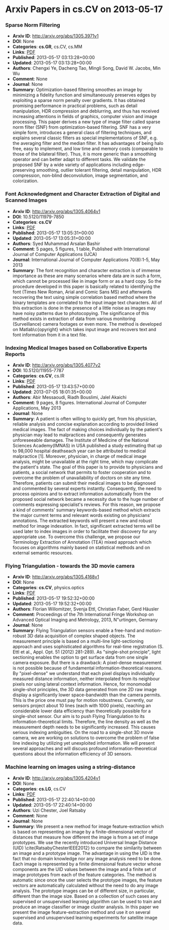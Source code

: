 # Arxiv Papers in cs.CV on 2013-05-17
### Sparse Norm Filtering
- **Arxiv ID**: http://arxiv.org/abs/1305.3971v1
- **DOI**: None
- **Categories**: **cs.GR**, cs.CV, cs.MM
- **Links**: [PDF](http://arxiv.org/pdf/1305.3971v1)
- **Published**: 2013-05-17 03:13:28+00:00
- **Updated**: 2013-05-17 03:13:28+00:00
- **Authors**: Chengxi Ye, Dacheng Tao, Mingli Song, David W. Jacobs, Min Wu
- **Comment**: None
- **Journal**: None
- **Summary**: Optimization-based filtering smoothes an image by minimizing a fidelity function and simultaneously preserves edges by exploiting a sparse norm penalty over gradients. It has obtained promising performance in practical problems, such as detail manipulation, HDR compression and deblurring, and thus has received increasing attentions in fields of graphics, computer vision and image processing. This paper derives a new type of image filter called sparse norm filter (SNF) from optimization-based filtering. SNF has a very simple form, introduces a general class of filtering techniques, and explains several classic filters as special implementations of SNF, e.g. the averaging filter and the median filter. It has advantages of being halo free, easy to implement, and low time and memory costs (comparable to those of the bilateral filter). Thus, it is more generic than a smoothing operator and can better adapt to different tasks. We validate the proposed SNF by a wide variety of applications including edge-preserving smoothing, outlier tolerant filtering, detail manipulation, HDR compression, non-blind deconvolution, image segmentation, and colorization.



### Font Acknowledgment and Character Extraction of Digital and Scanned Images
- **Arxiv ID**: http://arxiv.org/abs/1305.4064v1
- **DOI**: 10.5120/11979-7850
- **Categories**: **cs.CV**
- **Links**: [PDF](http://arxiv.org/pdf/1305.4064v1)
- **Published**: 2013-05-17 13:05:31+00:00
- **Updated**: 2013-05-17 13:05:31+00:00
- **Authors**: Syed Muhammad Arsalan Bashir
- **Comment**: 5 pages, 5 figures, 1 table, Published with International Journal of
  Computer Applications (IJCA)
- **Journal**: International Journal of Computer Applications 70(8):1-5, May 2013
- **Summary**: The font recognition and character extraction is of immense importance as these are many scenarios where data are in such a form, which cannot be processed like in image form or as a hard copy. So the procedure developed in this paper is basically related to identifying the font (Times New Roman, Arial and Comic Sans MS) and afterwards recovering the text using simple correlation based method where the binary templates are correlated to the input image text characters. All of this extraction is done in the presence of a little noise as images may have noisy patterns due to photocopying. The significance of this method exists in extraction of data from various monitoring (Surveillance) camera footages or even more. The method is developed on Matlab\c{opyright} which takes input image and recovers text and font information from it in a text file.



### Indexing Medical Images based on Collaborative Experts Reports
- **Arxiv ID**: http://arxiv.org/abs/1305.4077v2
- **DOI**: 10.5120/11955-7787
- **Categories**: **cs.CV**, cs.IR
- **Links**: [PDF](http://arxiv.org/pdf/1305.4077v2)
- **Published**: 2013-05-17 13:43:57+00:00
- **Updated**: 2013-07-05 18:01:35+00:00
- **Authors**: Abir Messaoudi, Riadh Bouslimi, Jalel Akaichi
- **Comment**: 9 pages, 8 figures. International Journal of Computer Applications,
  May 2013
- **Journal**: None
- **Summary**: A patient is often willing to quickly get, from his physician, reliable analysis and concise explanation according to provided linked medical images. The fact of making choices individually by the patient's physician may lead to malpractices and consequently generates unforeseeable damages. The Institute of Medicine of the National Sciences Academy(IMNAS) in USA published a study estimating that up to 98,000 hospital deathseach year can be attributed to medical malpractice [1]. Moreover, physician, in charge of medical image analysis, might be unavailable at the right time, which may complicate the patient's state. The goal of this paper is to provide to physicians and patients, a social network that permits to foster cooperation and to overcome the problem of unavailability of doctors on site any time. Therefore, patients can submit their medical images to be diagnosed and commented by several experts instantly. Consequently, the need to process opinions and to extract information automatically from the proposed social network became a necessity due to the huge number of comments expressing specialist's reviews. For this reason, we propose a kind of comments' summary keywords-based method which extracts the major current terms and relevant words existing on physicians' annotations. The extracted keywords will present a new and robust method for image indexation. In fact, significant extracted terms will be used later to index images in order to facilitate their discovery for any appropriate use. To overcome this challenge, we propose our Terminology Extraction of Annotation (TEA) mixed approach which focuses on algorithms mainly based on statistical methods and on external semantic resources.



### Flying Triangulation - towards the 3D movie camera
- **Arxiv ID**: http://arxiv.org/abs/1305.4168v1
- **DOI**: None
- **Categories**: **cs.CV**, physics.optics
- **Links**: [PDF](http://arxiv.org/pdf/1305.4168v1)
- **Published**: 2013-05-17 19:52:32+00:00
- **Updated**: 2013-05-17 19:52:32+00:00
- **Authors**: Florian Willomitzer, Svenja Ettl, Christian Faber, Gerd Häusler
- **Comment**: Proceedings of the 7th International Fringe Workshop on Advanced
  Optical Imaging and Metrology, 2013, N\"urtingen, Germany
- **Journal**: None
- **Summary**: Flying Triangulation sensors enable a free-hand and motion-robust 3D data acquisition of complex shaped objects. The measurement principle is based on a multi-line light-sectioning approach and uses sophisticated algorithms for real-time registration (S. Ettl et al., Appl. Opt. 51 (2012) 281-289). As "single-shot principle", light sectioning enables the option to get surface data from one single camera exposure. But there is a drawback: A pixel-dense measurement is not possible because of fundamental information-theoretical reasons. By "pixel-dense" we understand that each pixel displays individually measured distance information, neither interpolated from its neighbour pixels nor using lateral context information. Hence, for monomodal single-shot principles, the 3D data generated from one 2D raw image display a significantly lower space-bandwidth than the camera permits. This is the price one must pay for motion robustness. Currently, our sensors project about 10 lines (each with 1000 pixels), reaching an considerable lower data efficiency than theoretically possible for a single-shot sensor. Our aim is to push Flying Triangulation to its information-theoretical limits. Therefore, the line density as well as the measurement depth needs to be significantly increased. This causes serious indexing ambiguities. On the road to a single-shot 3D movie camera, we are working on solutions to overcome the problem of false line indexing by utilizing yet unexploited information. We will present several approaches and will discuss profound information-theoretical questions about the information efficiency of 3D sensors.



### Machine learning on images using a string-distance
- **Arxiv ID**: http://arxiv.org/abs/1305.4204v1
- **DOI**: None
- **Categories**: **cs.LG**, cs.CV
- **Links**: [PDF](http://arxiv.org/pdf/1305.4204v1)
- **Published**: 2013-05-17 22:40:14+00:00
- **Updated**: 2013-05-17 22:40:14+00:00
- **Authors**: Uzi Chester, Joel Ratsaby
- **Comment**: None
- **Journal**: None
- **Summary**: We present a new method for image feature-extraction which is based on representing an image by a finite-dimensional vector of distances that measure how different the image is from a set of image prototypes. We use the recently introduced Universal Image Distance (UID) \cite{RatsabyChesterIEEE2012} to compare the similarity between an image and a prototype image. The advantage in using the UID is the fact that no domain knowledge nor any image analysis need to be done. Each image is represented by a finite dimensional feature vector whose components are the UID values between the image and a finite set of image prototypes from each of the feature categories. The method is automatic since once the user selects the prototype images, the feature vectors are automatically calculated without the need to do any image analysis. The prototype images can be of different size, in particular, different than the image size. Based on a collection of such cases any supervised or unsupervised learning algorithm can be used to train and produce an image classifier or image cluster analysis. In this paper we present the image feature-extraction method and use it on several supervised and unsupervised learning experiments for satellite image data.



